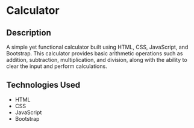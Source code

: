 # Calculator

## Description
A simple yet functional calculator built using HTML, CSS, JavaScript, and Bootstrap. This calculator provides basic arithmetic operations such as addition, subtraction, multiplication, and division, along with the ability to clear the input and perform calculations.

## Technologies Used
- HTML
- CSS
- JavaScript
- Bootstrap

